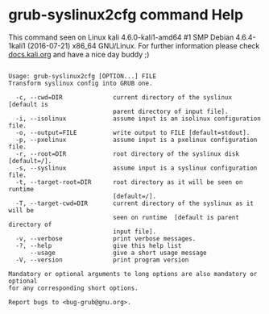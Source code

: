 # grub-syslinux2cfg command Help
 
 This command seen on Linux kali 4.6.0-kali1-amd64 #1 SMP Debian 4.6.4-1kali1 (2016-07-21) x86_64 GNU/Linux. For further information please check [docs.kali.org](docs.kali.org) and have a nice day buddy ;) 

~~~

Usage: grub-syslinux2cfg [OPTION...] FILE
Transform syslinux config into GRUB one.

  -c, --cwd=DIR              current directory of the syslinux [default is
                             parent directory of input file].
  -i, --isolinux             assume input is an isolinux configuration file.
  -o, --output=FILE          write output to FILE [default=stdout].
  -p, --pxelinux             assume input is a pxelinux configuration file.
  -r, --root=DIR             root directory of the syslinux disk [default=/].
  -s, --syslinux             assume input is a syslinux configuration file.
  -t, --target-root=DIR      root directory as it will be seen on runtime
                             [default=/].
  -T, --target-cwd=DIR       current directory of the syslinux as it will be
                             seen on runtime  [default is parent directory of
                             input file].
  -v, --verbose              print verbose messages.
  -?, --help                 give this help list
      --usage                give a short usage message
  -V, --version              print program version

Mandatory or optional arguments to long options are also mandatory or optional
for any corresponding short options.

Report bugs to <bug-grub@gnu.org>.

~~~
